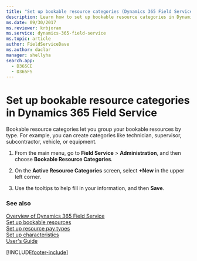```yaml
---
title: "Set up bookable resource categories (Dynamics 365 Field Service) | MicrosoftDocs"
description: Learn how to set up bookable resource categories in Dynamics 365 Field Service
ms.date: 09/30/2017
ms.reviewer: krbjoran
ms.service: dynamics-365-field-service
ms.topic: article
author: FieldServiceDave
ms.author: daclar
manager: shellyha
search.app: 
  - D365CE
  - D365FS
---
```

# Set up bookable resource categories in Dynamics 365 Field Service

Bookable resource categories let you group your bookable resources by type. For example, you can create categories like technician, supervisor, subcontractor, vehicle, or equipment.  
  
1.  From the main menu, go to **Field Service** > **Administration**, and then choose **Bookable Resource Categories**.  
  
2.  On the **Active Resource Categories** screen, select **+New** in the upper left corner.  
  
3.  Use the tooltips to help fill in your information, and then **Save**.  
  
### See also 
 [Overview of Dynamics 365 Field Service](../field-service/overview.md)   
 [Set up bookable resources](../field-service/set-up-bookable-resources.md)   
 [Set up resource pay types](../field-service/set-up-resource-pay-types.md)   
 [Set up characteristics](../field-service/set-up-characteristics.md)<br>
 [User's Guide](../field-service/user-guide.md)   


[!INCLUDE[footer-include](../includes/footer-banner.md)]